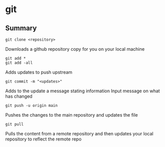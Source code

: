 # git

## Summary

```git
git clone <repository>
```
Downloads a github repository copy for you on your local machine

```git
git add *
git add -all
```
Adds updates to push upstream

```git
git commit -m "<updates>"
```
Adds to the update a message stating information
Input message on what has changed

```git
git push -u origin main
```
Pushes the changes to the main repository and updates the file

```git
git pull
```
Pulls the content from a remote repository and then updates your local repository to reflect the remote repo
